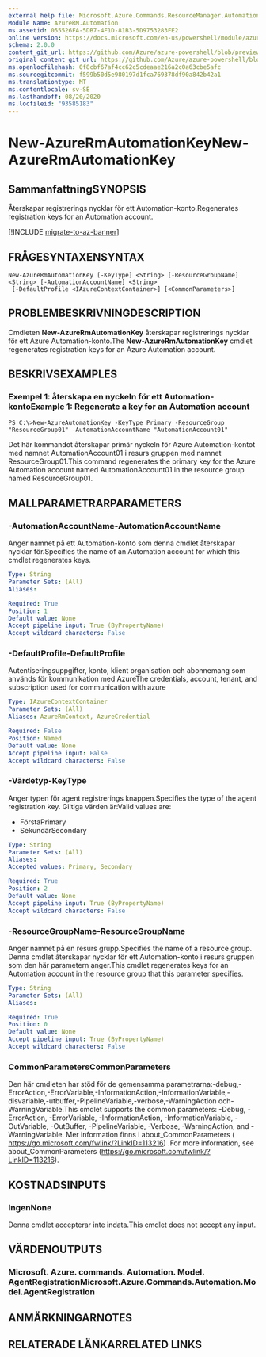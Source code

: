 ```yaml
---
external help file: Microsoft.Azure.Commands.ResourceManager.Automation.dll-Help.xml
Module Name: AzureRM.Automation
ms.assetid: 055526FA-5DB7-4F1D-81B3-5D9753283FE2
online version: https://docs.microsoft.com/en-us/powershell/module/azurerm.automation/new-azurermautomationkey
schema: 2.0.0
content_git_url: https://github.com/Azure/azure-powershell/blob/preview/src/ResourceManager/Automation/Commands.Automation/help/New-AzureRmAutomationKey.md
original_content_git_url: https://github.com/Azure/azure-powershell/blob/preview/src/ResourceManager/Automation/Commands.Automation/help/New-AzureRmAutomationKey.md
ms.openlocfilehash: 0f8cbf67af4cc62c5cdeaae216a2c0a63cbe5afc
ms.sourcegitcommit: f599b50d5e980197d1fca769378df90a842b42a1
ms.translationtype: MT
ms.contentlocale: sv-SE
ms.lasthandoff: 08/20/2020
ms.locfileid: "93585183"
---
```

# <span data-ttu-id="c3487-101">New-AzureRmAutomationKey</span><span class="sxs-lookup"><span data-stu-id="c3487-101">New-AzureRmAutomationKey</span></span>

## <span data-ttu-id="c3487-102">Sammanfattning</span><span class="sxs-lookup"><span data-stu-id="c3487-102">SYNOPSIS</span></span>
<span data-ttu-id="c3487-103">Återskapar registrerings nycklar för ett Automation-konto.</span><span class="sxs-lookup"><span data-stu-id="c3487-103">Regenerates registration keys for an Automation account.</span></span>

[!INCLUDE [migrate-to-az-banner](../../includes/migrate-to-az-banner.md)]

## <span data-ttu-id="c3487-104">FRÅGESYNTAXEN</span><span class="sxs-lookup"><span data-stu-id="c3487-104">SYNTAX</span></span>

```
New-AzureRmAutomationKey [-KeyType] <String> [-ResourceGroupName] <String> [-AutomationAccountName] <String>
 [-DefaultProfile <IAzureContextContainer>] [<CommonParameters>]
```

## <span data-ttu-id="c3487-105">PROBLEMBESKRIVNING</span><span class="sxs-lookup"><span data-stu-id="c3487-105">DESCRIPTION</span></span>
<span data-ttu-id="c3487-106">Cmdleten **New-AzureRmAutomationKey** återskapar registrerings nycklar för ett Azure Automation-konto.</span><span class="sxs-lookup"><span data-stu-id="c3487-106">The **New-AzureRmAutomationKey** cmdlet regenerates registration keys for an Azure Automation account.</span></span>

## <span data-ttu-id="c3487-107">BESKRIVS</span><span class="sxs-lookup"><span data-stu-id="c3487-107">EXAMPLES</span></span>

### <span data-ttu-id="c3487-108">Exempel 1: återskapa en nyckeln för ett Automation-konto</span><span class="sxs-lookup"><span data-stu-id="c3487-108">Example 1: Regenerate a key for an Automation account</span></span>
```
PS C:\>New-AzureAutomationKey -KeyType Primary -ResourceGroup "ResourceGroup01" -AutomationAccountName "AutomationAccount01"
```

<span data-ttu-id="c3487-109">Det här kommandot återskapar primär nyckeln för Azure Automation-kontot med namnet AutomationAccount01 i resurs gruppen med namnet ResourceGroup01.</span><span class="sxs-lookup"><span data-stu-id="c3487-109">This command regenerates the primary key for the Azure Automation account named AutomationAccount01 in the resource group named ResourceGroup01.</span></span>

## <span data-ttu-id="c3487-110">MALLPARAMETRAR</span><span class="sxs-lookup"><span data-stu-id="c3487-110">PARAMETERS</span></span>

### <span data-ttu-id="c3487-111">-AutomationAccountName</span><span class="sxs-lookup"><span data-stu-id="c3487-111">-AutomationAccountName</span></span>
<span data-ttu-id="c3487-112">Anger namnet på ett Automation-konto som denna cmdlet återskapar nycklar för.</span><span class="sxs-lookup"><span data-stu-id="c3487-112">Specifies the name of an Automation account for which this cmdlet regenerates keys.</span></span>

```yaml
Type: String
Parameter Sets: (All)
Aliases: 

Required: True
Position: 1
Default value: None
Accept pipeline input: True (ByPropertyName)
Accept wildcard characters: False
```

### <span data-ttu-id="c3487-113">-DefaultProfile</span><span class="sxs-lookup"><span data-stu-id="c3487-113">-DefaultProfile</span></span>
<span data-ttu-id="c3487-114">Autentiseringsuppgifter, konto, klient organisation och abonnemang som används för kommunikation med Azure</span><span class="sxs-lookup"><span data-stu-id="c3487-114">The credentials, account, tenant, and subscription used for communication with azure</span></span>

```yaml
Type: IAzureContextContainer
Parameter Sets: (All)
Aliases: AzureRmContext, AzureCredential

Required: False
Position: Named
Default value: None
Accept pipeline input: False
Accept wildcard characters: False
```

### <span data-ttu-id="c3487-115">-Värdetyp</span><span class="sxs-lookup"><span data-stu-id="c3487-115">-KeyType</span></span>
<span data-ttu-id="c3487-116">Anger typen för agent registrerings knappen.</span><span class="sxs-lookup"><span data-stu-id="c3487-116">Specifies the type of the agent registration key.</span></span>
<span data-ttu-id="c3487-117">Giltiga värden är:</span><span class="sxs-lookup"><span data-stu-id="c3487-117">Valid values are:</span></span> 

- <span data-ttu-id="c3487-118">Första</span><span class="sxs-lookup"><span data-stu-id="c3487-118">Primary</span></span> 
- <span data-ttu-id="c3487-119">Sekundär</span><span class="sxs-lookup"><span data-stu-id="c3487-119">Secondary</span></span>

```yaml
Type: String
Parameter Sets: (All)
Aliases: 
Accepted values: Primary, Secondary

Required: True
Position: 2
Default value: None
Accept pipeline input: True (ByPropertyName)
Accept wildcard characters: False
```

### <span data-ttu-id="c3487-120">-ResourceGroupName</span><span class="sxs-lookup"><span data-stu-id="c3487-120">-ResourceGroupName</span></span>
<span data-ttu-id="c3487-121">Anger namnet på en resurs grupp.</span><span class="sxs-lookup"><span data-stu-id="c3487-121">Specifies the name of a resource group.</span></span>
<span data-ttu-id="c3487-122">Denna cmdlet återskapar nycklar för ett Automation-konto i resurs gruppen som den här parametern anger.</span><span class="sxs-lookup"><span data-stu-id="c3487-122">This cmdlet regenerates keys for an Automation account in the resource group that this parameter specifies.</span></span>

```yaml
Type: String
Parameter Sets: (All)
Aliases: 

Required: True
Position: 0
Default value: None
Accept pipeline input: True (ByPropertyName)
Accept wildcard characters: False
```

### <span data-ttu-id="c3487-123">CommonParameters</span><span class="sxs-lookup"><span data-stu-id="c3487-123">CommonParameters</span></span>
<span data-ttu-id="c3487-124">Den här cmdleten har stöd för de gemensamma parametrarna:-debug,-ErrorAction,-ErrorVariable,-InformationAction,-InformationVariable,-disvariable,-utbuffer,-PipelineVariable,-verbose,-WarningAction och-WarningVariable.</span><span class="sxs-lookup"><span data-stu-id="c3487-124">This cmdlet supports the common parameters: -Debug, -ErrorAction, -ErrorVariable, -InformationAction, -InformationVariable, -OutVariable, -OutBuffer, -PipelineVariable, -Verbose, -WarningAction, and -WarningVariable.</span></span> <span data-ttu-id="c3487-125">Mer information finns i about_CommonParameters ( https://go.microsoft.com/fwlink/?LinkID=113216) .</span><span class="sxs-lookup"><span data-stu-id="c3487-125">For more information, see about_CommonParameters (https://go.microsoft.com/fwlink/?LinkID=113216).</span></span>

## <span data-ttu-id="c3487-126">KOSTNADS</span><span class="sxs-lookup"><span data-stu-id="c3487-126">INPUTS</span></span>

### <span data-ttu-id="c3487-127">Ingen</span><span class="sxs-lookup"><span data-stu-id="c3487-127">None</span></span>
<span data-ttu-id="c3487-128">Denna cmdlet accepterar inte indata.</span><span class="sxs-lookup"><span data-stu-id="c3487-128">This cmdlet does not accept any input.</span></span>

## <span data-ttu-id="c3487-129">VÄRDEN</span><span class="sxs-lookup"><span data-stu-id="c3487-129">OUTPUTS</span></span>

### <span data-ttu-id="c3487-130">Microsoft. Azure. commands. Automation. Model. AgentRegistration</span><span class="sxs-lookup"><span data-stu-id="c3487-130">Microsoft.Azure.Commands.Automation.Model.AgentRegistration</span></span>

## <span data-ttu-id="c3487-131">ANMÄRKNINGAR</span><span class="sxs-lookup"><span data-stu-id="c3487-131">NOTES</span></span>

## <span data-ttu-id="c3487-132">RELATERADE LÄNKAR</span><span class="sxs-lookup"><span data-stu-id="c3487-132">RELATED LINKS</span></span>

